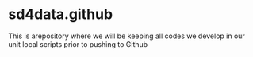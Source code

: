 sd4data.github
==============
This is arepository where we will be keeping all codes we develop in our unit
local scripts prior to pushing to Github
